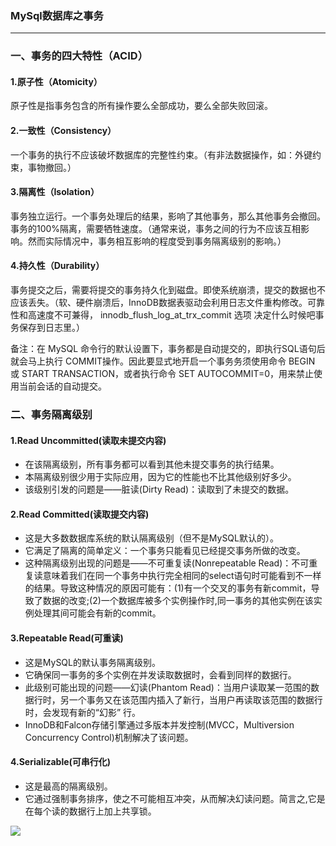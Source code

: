 ### MySql数据库之事务 ###
***

### 一、事务的四大特性（ACID） ###

#### 1.原子性（Atomicity） ####

原子性是指事务包含的所有操作要么全部成功，要么全部失败回滚。

#### 2.一致性（Consistency） ####
一个事务的执行不应该破坏数据库的完整性约束。（有非法数据操作，如：外键约束，事物撤回。）


#### 3.隔离性（Isolation） ####
事务独立运行。一个事务处理后的结果，影响了其他事务，那么其他事务会撤回。事务的100%隔离，需要牺牲速度。（通常来说，事务之间的行为不应该互相影响。然而实际情况中，事务相互影响的程度受到事务隔离级别的影响。）


#### 4.持久性（Durability） ####
事务提交之后，需要将提交的事务持久化到磁盘。即使系统崩溃，提交的数据也不应该丢失。（软、硬件崩溃后，InnoDB数据表驱动会利用日志文件重构修改。可靠性和高速度不可兼得， innodb_flush_log_at_trx_commit 选项 决定什么时候吧事务保存到日志里。）


备注：在 MySQL 命令行的默认设置下，事务都是自动提交的，即执行SQL语句后就会马上执行 COMMIT操作。因此要显式地开启一个事务务须使用命令 BEGIN 或 START TRANSACTION，或者执行命令 SET AUTOCOMMIT=0，用来禁止使用当前会话的自动提交。



### 二、事务隔离级别 ###

#### 1.Read Uncommitted(读取未提交内容) ####



- 在该隔离级别，所有事务都可以看到其他未提交事务的执行结果。
- 本隔离级别很少用于实际应用，因为它的性能也不比其他级别好多少。
- 该级别引发的问题是——脏读(Dirty Read)：读取到了未提交的数据。


#### 2.Read Committed(读取提交内容) ####

- 这是大多数数据库系统的默认隔离级别（但不是MySQL默认的）。
- 它满足了隔离的简单定义：一个事务只能看见已经提交事务所做的改变。
- 这种隔离级别出现的问题是——不可重复读(Nonrepeatable Read)：不可重复读意味着我们在同一个事务中执行完全相同的select语句时可能看到不一样的结果。导致这种情况的原因可能有：(1)有一个交叉的事务有新commit，导致了数据的改变;(2)一个数据库被多个实例操作时,同一事务的其他实例在该实例处理其间可能会有新的commit。


#### 3.Repeatable Read(可重读) ####

- 这是MySQL的默认事务隔离级别。
- 它确保同一事务的多个实例在并发读取数据时，会看到同样的数据行。
- 此级别可能出现的问题——幻读(Phantom Read)：当用户读取某一范围的数据行时，另一个事务又在该范围内插入了新行，当用户再读取该范围的数据行时，会发现有新的“幻影” 行。
- InnoDB和Falcon存储引擎通过多版本并发控制(MVCC，Multiversion Concurrency Control)机制解决了该问题。


#### 4.Serializable(可串行化) ####

- 这是最高的隔离级别。
- 它通过强制事务排序，使之不可能相互冲突，从而解决幻读问题。简言之,它是在每个读的数据行上加上共享锁。



![](http://images2015.cnblogs.com/blog/821187/201608/821187-20160811171241606-133220585.jpg)






























































































































































































